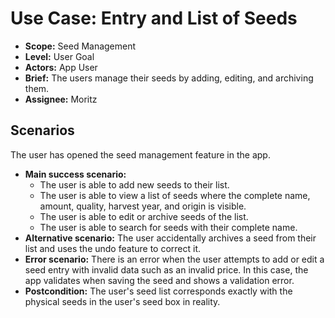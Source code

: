 # Use Case: Entry and List of Seeds

- **Scope:** Seed Management
- **Level:** User Goal
- **Actors:** App User
- **Brief:** The users manage their seeds by adding, editing, and archiving them.
- **Assignee:** Moritz

## Scenarios

The user has opened the seed management feature in the app.

- **Main success scenario:**
  - The user is able to add new seeds to their list.
  - The user is able to view a list of seeds where the complete name, amount, quality, harvest year, and origin is visible.
  - The user is able to edit or archive seeds of the list.
  - The user is able to search for seeds with their complete name.
- **Alternative scenario:**
  The user accidentally archives a seed from their list and uses the undo feature to correct it.
- **Error scenario:**
  There is an error when the user attempts to add or edit a seed entry with invalid data such as an invalid price.
  In this case, the app validates when saving the seed and shows a validation error.
- **Postcondition:**
  The user's seed list corresponds exactly with the physical seeds in the user's seed box in reality.
